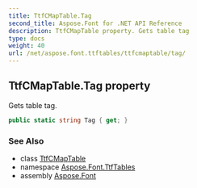 ```yaml
---
title: TtfCMapTable.Tag
second_title: Aspose.Font for .NET API Reference
description: TtfCMapTable property. Gets table tag
type: docs
weight: 40
url: /net/aspose.font.ttftables/ttfcmaptable/tag/
---
```

## TtfCMapTable.Tag property

Gets table tag.

```csharp
public static string Tag { get; }
```

### See Also

* class [TtfCMapTable](../)
* namespace [Aspose.Font.TtfTables](../../ttfcmaptable/)
* assembly [Aspose.Font](../../../)


